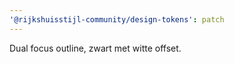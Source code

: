 ```yaml
---
'@rijkshuisstijl-community/design-tokens': patch
---
```


Dual focus outline, zwart met witte offset.
